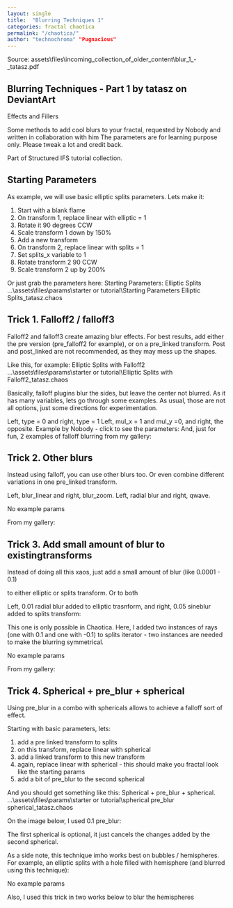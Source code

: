 ```yaml
---
layout: single
title:  "Blurring Techniques 1"
categories: fractal chaotica
permalink: "/chaotica/"
author: "technochroma" "Pugnacious" 
---
```

Source: assets\files\incoming_collection_of_older_content\blur_1_-_tatasz.pdf

## Blurring Techniques - Part 1 by tatasz on DeviantArt
Effects and Fillers

Some methods to add cool blurs to your fractal, requested by Nobody and written in collaboration with him 
The parameters are for learning purpose only. Please tweak a lot and credit back.

Part of Structured IFS tutorial collection.

## Starting Parameters

As example, we will use basic elliptic splits parameters. Lets make it:

1. Start with a blank flame
2. On transform 1, replace linear with elliptic = 1
3. Rotate it 90 degrees CCW
4. Scale transform 1 down by 150%
5. Add a new transform
6. On transform 2, replace linear with splits = 1
7. Set splits_x variable to 1
8. Rotate transform 2 90 CCW
9. Scale transform 2 up by 200%

Or just grab the parameters here: 
Starting Parameters: Elliptic Splits 
...\assets\files\params\starter or tutorial\Starting Parameters Elliptic Splits_tatasz.chaos

## Trick 1. Falloff2 / falloff3

Falloff2 and falloff3 create amazing blur effects. 
For best results, add either the pre version (pre_falloff2 for example), or on a pre_linked transform. 
Post and post_linked are not recommended, as they may mess up the shapes.

Like this, for example: Elliptic Splits with Falloff2
...\assets\files\params\starter or tutorial\Elliptic Splits with Falloff2_tatasz.chaos


Basically, falloff plugins blur the sides, but leave the center not blurred.
As it has many variables, lets go through some examples. 
As usual, those are not all options, just some directions for experimentation.

Left, type = 0 and right, type = 1
Left, mul_x = 1 and mul_y =0, and right, the opposite.
Example by Nobody - click to see the parameters:
And, just for fun, 2 examples of falloff blurring from my gallery:

## Trick 2. Other blurs

Instead using falloff, you can use other blurs too. 
Or even combine different variations in one pre_linked transform.

Left, blur_linear and right, blur_zoom.
 Left, radial blur and right, qwave.

No example params

From my gallery:

## Trick 3. Add small amount of blur to existingtransforms

Instead of doing all this xaos, just add a small amount of blur (like 0.0001 - 0.1)

to either elliptic or splits transform. Or to both 

Left, 0.01 radial blur added to elliptic trasnform, 
and right, 0.05 sineblur added to splits transform:

 This one is only possible in Chaotica. 
 Here, I added two instances of rays (one with 0.1 and one with -0.1) to splits iterator - two instances are needed to make the blurring symmetrical.

No example params

From my gallery:

## Trick 4. Spherical + pre_blur + spherical

Using pre_blur in a combo with sphericals allows to achieve a falloff sort of effect.

Starting with basic parameters, lets:

1. add a pre linked transform to splits
2. on this transform, replace linear with spherical
3. add a linked transform to this new transform
4. again, replace linear with spherical - this should make you fractal look like the starting params
5. add a bit of pre_blur to the second spherical

And you should get something like this: Spherical + pre_blur + spherical. 
...\assets\files\params\starter or tutorial\spherical pre_blur spherical_tatasz.chaos

On the image below, I used 0.1 pre_blur:

The first spherical is optional, it just cancels the changes added by the second spherical.

As a side note, this technique imho works best on bubbles / hemispheres. 
For example, an elliptic splits with a hole filled with hemisphere (and blurred using this technique):

No example params

Also, I used this trick in two works below to blur the hemispheres